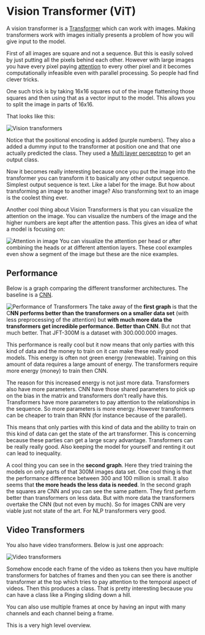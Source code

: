 # Vision Transformer (ViT)

A vision transformer is a [Transformer](Transformers.md) which can work with images. Making transformers work with images initially presents a problem of how you will give input to the model. 

First of all images are square and not a sequence. But this is easily solved by just putting all the pixels behind each other. However with large images you have every pixel paying [attention](Attention.md) to every other pixel and it becomes computationally infeasible even with parallel processing. So people had find clever tricks. 

One such trick is by taking 16x16 squares out of the image flattening those squares and then using that as a vector input to the model. This allows you to split the image in parts of 16x16. 

That looks like this:

![Vision transformers](Pasted%20image%2020220612194942.png)

Notice that the positional encoding is added (purple numbers). They also a added a dummy input to the transformer at position one and that one actually predicted the class. They used a [Multi layer perceptron](Multi%20layer%20perceptron.md) to get an output class. 

Now it becomes really interesting because once you put the image into the transformer you can transform it to basically any other output sequence. Simplest output sequence is text. Like a label for the image. But how about transforming an image to another image? Also transforming text to an image is the coolest thing ever. 

Another cool thing about Vision Transformers is that you can visualize the attention on the image. You can visualize the numbers of the image and the higher numbers are kept after the attention pass. This gives an idea of what a model is focusing on:

![Attention in image](Pasted%20image%2020220612195615.png)
You can visualize the attention per head or after combining the heads or at different attention layers. These cool examples even show a segment of the image but these are the nice examples.

## Performance 

Below is a graph comparing the different transformer architectures. The baseline is a [CNN](CNN). 

![Performance of Transformers](Pasted%20image%2020220612200030.png)
The take away of the **first graph** is that the C**NN performs better than the transformers on a smaller data set** (with less preprocessing of the attention) but **with much more data the transformers get incredible performance. Better than CNN**. But not that much better. That JFT-300M is a dataset with 300.000.000 images. 

This performance is really cool but it now means that only parties with this kind of data and the money to train on it can make these really good models. This energy is often not green energy (renewable). Training on this amount of data requires a large amount of energy. The transformers require more energy (money) to train then CNN. 

The reason for this increased energy is not just more data. Transformers also have more parameters. CNN have those shared parameters to pick up on the bias in the matrix and transformers don't really have this. Transformers have more parameters to pay attention to the relationships in the sequence. So more parameters is more energy. However transformers can be cheaper to train than RNN (for instance because of the parallel).

This means that only parties with this kind of data and the ability to train on this kind of data can get the state of the art transformer. This is concerning because these parties can get a large scary advantage. Transformers can be really really good. Also keeping the model for yourself and renting it out can lead to  inequality. 

A cool thing you can see in the **second graph**. Here they tried training the models on only parts of that 300M images data set. One cool thing is that the performance difference between 300 and 100 million is small. It also seems that **the more heads the less data is needed**. In the second graph the squares are CNN and you can see the same pattern. They first perform better than transformers on less data. But with more data the transformers overtake the CNN (but not even by much). So for images CNN are very viable just not state of the art. For NLP transformers very good.

## Video Transformers

You also have video transformers. Below is just one approach:


![Video transformers](Pasted%20image%2020220612202813.png)

Somehow encode each frame of the video as tokens then you have multiple transformers for batches of frames and then you can see there is another transformer at the top which tries to pay attention to the temporal aspect of videos. Then this produces a class. That is pretty interesting because you can have a class like a Pinging sliding down a hill. 

You can also use multiple frames at once by having an input with many channels and each channel being a frame.

This is a very high level overview.